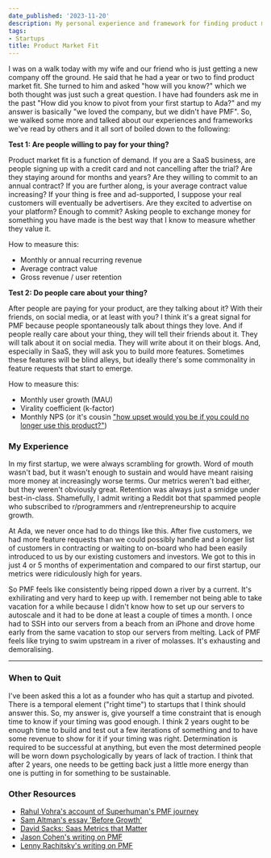 ```yaml
---
date_published: '2023-11-20'
description: My personal experience and framework for finding product market fit
tags:
- Startups
title: Product Market Fit
---
```


I was on a walk today with my wife and our friend who is just getting a new company off the ground. He said that he had a year or two to find product market fit. She turned to him and asked "how will you know?" which we both thought was just such a great question. I have had founders ask me in the past "How did you know to pivot from your first startup to Ada?" and my answer is basically "we loved the company, but we didn't have PMF". So, we walked some more and talked about our experiences and frameworks we've read by others and it all sort of boiled down to the following:

**Test 1: Are people willing to pay for your thing?**

Product market fit is a function of demand. If you are a SaaS business, are people signing up with a credit card and not cancelling after the trial? Are they staying around for months and years? Are they willing to commit to an annual contract? If you are further along, is your average contract value increasing? If your thing is free and ad-supported, I suppose your real customers will eventually be advertisers. Are they excited to advertise on your platform? Enough to commit? Asking people to exchange money for something you have made is the best way that I know to measure whether they value it.

How to measure this:

- Monthly or annual recurring revenue
- Average contract value
- Gross revenue / user retention

**Test 2: Do people care about your thing?**

After people are paying for your product, are they talking about it? With their friends, on social media, or at least with you? I think it's a great signal for PMF because people spontaneously talk about things they love. And if people really care about your thing, they will tell their friends about it. They will talk about it on social media. They will write about it on their blogs. And, especially in SaaS, they will ask you to build more features. Sometimes these features will be blind alleys, but ideally there's some commonality in feature requests that start to emerge.

How to measure this:

- Monthly user growth (MAU)
- Virality coefficient (k-factor)
- Monthly NPS (or it's cousin ["how upset would you be if you could no longer use this product?"](https://blog.growthhackers.com/using-product-market-fit-to-drive-sustainable-growth-58e9124ee8db))

### My Experience
In my first startup, we were always scrambling for growth. Word of mouth wasn't bad, but it wasn't enough to sustain and would have meant raising more money at increasingly worse terms. Our metrics weren't bad either, but they weren't obviously great. Retention was always just a smidge under best-in-class. Shamefully, I admit writing a Reddit bot that spammed people who subscribed to r/programmers and r/entrepreneurship to acquire growth.

At Ada, we never once had to do things like this. After five customers, we had more feature requests than we could possibly handle and a longer list of customers in contracting or waiting to on-board who had been easily introduced to us by our existing customers and investors. We got to this in just 4 or 5 months of experimentation and compared to our first startup, our metrics were ridiculously high for years.

So PMF feels like consistently being ripped down a river by a current. It's exhilirating and very hard to keep up with. I remember not being able to take vacation for a while because I didn't know how to set up our servers to autoscale and it had to be done at least a couple of times a month. I once had to SSH into our servers from a beach from an iPhone and drove home early from the same vacation to stop our servers from melting. Lack of PMF feels like trying to swim upstream in a river of molasses. It's exhausting and demoralising.

---

### When to Quit
I've been asked this a lot as a founder who has quit a startup and pivoted. There is a temporal element ("right time") to startups that I think should answer this. So, my answer is, give yourself a time constraint that is enough time to know if your timing was good enough. I think 2 years ought to be enough time to build and test out a few iterations of something and to have some revenue to show for it if your timing was right. Determination is required to be successful at anything, but even the most determined people will be worn down psychologically by years of lack of traction. I think that after 2 years, one needs to be getting back just a little more energy than one is putting in for something to be sustainable.

### Other Resources
- [Rahul Vohra's account of Superhuman's PMF journey](https://review.firstround.com/how-superhuman-built-an-engine-to-find-product-market-fit)
- [Sam Altman's essay 'Before Growth'](https://blog.samaltman.com/before-growth)
- [David Sacks: Saas Metrics that Matter](https://sacks.substack.com/p/the-saas-metrics-that-matter)
- [Jason Cohen's writing on PMF](https://longform.asmartbear.com/product-market-fit/)
- [Lenny Rachitsky's writing on PMF](https://www.lennysnewsletter.com/p/how-to-know-if-youve-got-productmarket)
